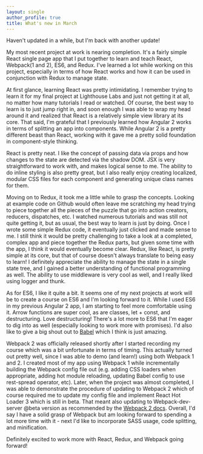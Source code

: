 ```yaml
---
layout: single
author_profile: true
title: What's new in March
---
```


Haven't updated in a while, but I'm back with another update! 

My most recent project at work is nearing completion. It's a fairly simple React single page app that I put together to learn and teach React, Webpack(1 and 2), ES6, and Redux. I've learned a lot while working on this project, especially in terms of how React works and how it can be used in conjunction with Redux to manage state. 

At first glance, learning React was pretty intimidating. I remember trying to learn it for my final project at Lighthouse Labs and just not getting it at all, no matter how many tutorials I read or watched. Of course, the best way to learn is to just jump right in, and soon enough I was able to wrap my head around it and realized that React is a relatively simple view library at its core. That said, I'm grateful that I previously learned how Angular 2 works in terms of splitting an app into components. While Angular 2 is a pretty different beast than React, working with it gave me a pretty solid foundation in component-style thinking. 

React is pretty neat. I like the concept of passing data via props and how changes to the state are detected via the shadow DOM. JSX is very straightforward to work with, and makes logical sense to me. The ability to do inline styling is also pretty great, but I also really enjoy creating localized, modular CSS files for each component and generating unique class names for them. 

Moving on to Redux, it took me a little while to grasp the concepts. Looking at example code on Github would often leave me scratching my head trying to piece together all the pieces of the puzzle that go into action creators, reducers, dispatches, etc. I watched numerous tutorials and was still not quite getting it, but as usual, the best way to learn is just by doing. Once I wrote some simple Redux code, it eventually just clicked and made sense to me. I still think it would be pretty challenging to take a look at a completed, complex app and piece together the Redux parts, but given some time with the app, I think it would eventually become clear. Redux, like React, is pretty simple at its core, but that of course doesn't always translate to being easy to learn! I definitely appreciate the ability to manage the state in a single state tree, and I gained a better understanding of functional programming as well. The ability to use middleware is very cool as well, and I really liked using logger and thunk. 

As for ES6, I like it quite a bit. It seems one of my next projects at work will be to create a course on ES6 and I'm looking forward to it. While I used ES6 in my previous Angular 2 app, I am starting to feel more comfortable using it. Arrow functions are super cool, as are classes, let + const, and destructuring. Love destructuring! There's a lot more to ES6 that I'm eager to dig into as well (especially looking to work more with promises). I'd also like to give a big shout out to [Babel](https://babeljs.io/) which I think is just amazing. 

Webpack 2 was officially released shortly after I started recording my course which was a bit unfortunate in terms of timing. This actually turned out pretty well, since I was able to demo (and learn!) using both Webpack 1 and 2. I created most of my app using Webpack 1 while incrementally building the Webpack config file out (e.g. adding CSS loaders when appropriate, adding hot module reloading, updating Babel config to use rest-spread operator, etc). Later, when the project was almost completed, I was able to demonstrate the procedure of updating to Webpack 2 which of course required me to update my config file and implement React Hot Loader 3 which is still in beta. That meant also updating to Webpack-dev-server @beta version as recommended by the [Webpack 2 docs](https://webpack.js.org/guides/hmr-react/). Overall, I'd say I have a solid grasp of Webpack but am looking forward to spending a lot more time with it - next I'd like to incorporate SASS usage, code splitting, and minification.

Definitely excited to work more with React, Redux, and Webpack going forward!


